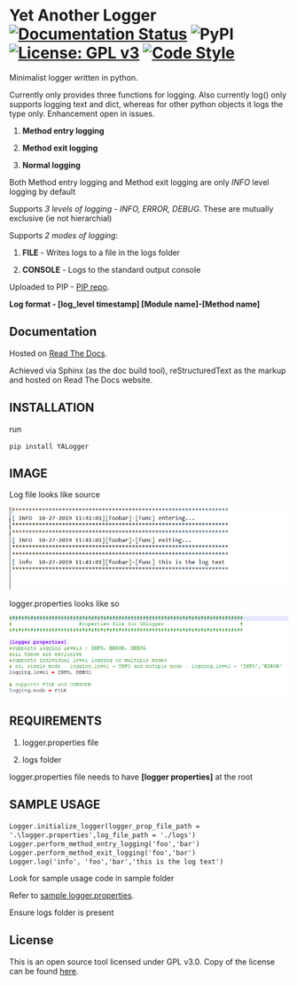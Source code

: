 # Yet Another Logger    [![Documentation Status](https://readthedocs.org/projects/yalogger/badge/?version=latest)](https://yalogger.readthedocs.io/en/latest/?badge=latest) ![PyPI](https://img.shields.io/pypi/v/YALogger) [![License: GPL v3](https://img.shields.io/badge/License-GPLv3-blue.svg)](https://github.com/DivyenduDutta/YALogger/blob/master/LICENSE.md) [![Code Style](https://img.shields.io/badge/code%20style-black-000000.svg)](https://github.com/ambv/black)

Minimalist logger written in python.

Currently only provides three functions for logging. Also currently log() only supports logging text and dict, whereas
for other python objects it logs the type only. Enhancement open in issues.

1. **Method entry logging**

2. **Method exit logging**

3. **Normal logging**

Both Method entry logging and Method exit logging are only *INFO* level logging by default

Supports *3 levels of logging* - *INFO, ERROR, DEBUG*. These are mutually exclusive (ie not hierarchial)

Supports *2 modes of logging*:

1. **FILE** - Writes logs to a file in the logs folder 

2. **CONSOLE** - Logs to the standard output console

Uploaded to PIP - [PIP repo](https://pypi.org/project/YALogger).


**Log format - [log_level timestamp] [Module name]-[Method name] <log text>**

## Documentation

Hosted on [Read The Docs](https://yalogger.readthedocs.io/en/latest/).

Achieved via Sphinx (as the doc build tool), reStructuredText as the markup and hosted on Read The Docs website.

## INSTALLATION

run 
```
pip install YALogger
```

## IMAGE
Log file looks like source

![alt text](https://github.com/DivyenduDutta/YALogger/blob/master/images/log%20output%20file.PNG)

logger.properties looks like so

![alt text](https://github.com/DivyenduDutta/YALogger/blob/master/images/logger%20properties.PNG)

	
## REQUIREMENTS
	
1. logger.properties file

2. logs folder


logger.properties file needs to have **[logger properties]** at the root
	
## SAMPLE USAGE
	
```from YALogger.custom_logger import Logger 
Logger.initialize_logger(logger_prop_file_path = '.\logger.properties',log_file_path = './logs') 
Logger.perform_method_entry_logging('foo','bar')
Logger.perform_method_exit_logging('foo','bar') 
Logger.log('info', 'foo','bar','this is the log text')
```

Look for sample usage code in sample folder

Refer to [sample logger.properties](https://github.com/DivyenduDutta/YALogger/blob/master/Yet%20Another%20Logger/sample/logger.properties).

Ensure logs folder is present 


## License

This is an open source tool licensed under GPL v3.0. Copy of the license can be found
[here](https://github.com/DivyenduDutta/goodreads-scraper-visualizer/blob/master/LICENSE.md).
